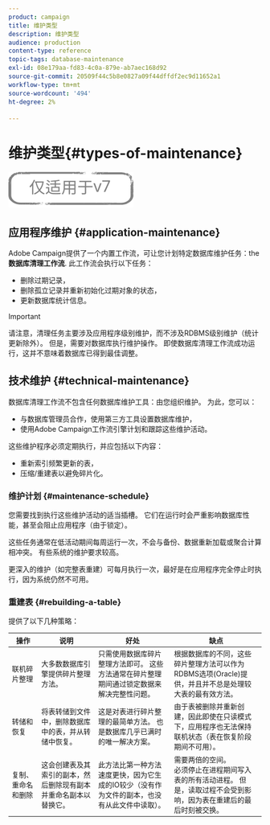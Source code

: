 ```yaml
---
product: campaign
title: 维护类型
description: 维护类型
audience: production
content-type: reference
topic-tags: database-maintenance
exl-id: 08e179aa-fd83-4c0a-879e-ab7aec168d92
source-git-commit: 20509f44c5b8e0827a09f44dffdf2ec9d11652a1
workflow-type: tm+mt
source-wordcount: '494'
ht-degree: 2%

---
```


# 维护类型{#types-of-maintenance}

![](../../assets/v7-only.svg)

## 应用程序维护 {#application-maintenance}

Adobe Campaign提供了一个内置工作流，可让您计划特定数据库维护任务：the **数据库清理工作流**. 此工作流会执行以下任务：

* 删除过期记录，
* 删除孤立记录并重新初始化过期对象的状态，
* 更新数据库统计信息。

>[!IMPORTANT]
>
>请注意，清理任务主要涉及应用程序级别维护，而不涉及RDBMS级别维护（统计更新除外）。 但是，需要对数据库执行维护操作。 即使数据库清理工作流成功运行，这并不意味着数据库已得到最佳调整。

## 技术维护 {#technical-maintenance}

数据库清理工作流不包含任何数据库维护工具：由您组织维护。 为此，您可以：

* 与数据库管理员合作，使用第三方工具设置数据库维护，
* 使用Adobe Campaign工作流引擎计划和跟踪这些维护活动。

这些维护程序必须定期执行，并应包括以下内容：

* 重新索引频繁更新的表，
* 压缩/重建表以避免碎片化。

### 维护计划 {#maintenance-schedule}

您需要找到执行这些维护活动的适当插槽。 它们在运行时会严重影响数据库性能，甚至会阻止应用程序（由于锁定）。

这些任务通常在低活动期间每周运行一次，不会与备份、数据重新加载或聚合计算相冲突。 有些系统的维护要求较高。

更深入的维护（如完整表重建）可每月执行一次，最好是在应用程序完全停止时执行，因为系统仍然不可用。

### 重建表 {#rebuilding-a-table}

提供了以下几种策略：

<table> 
 <thead> 
  <tr> 
   <th> 操作 </th> 
   <th> 说明 </th> 
   <th> 好处 </th> 
   <th> 缺点 </th> 
  </tr> 
 </thead> 
 <tbody> 
  <tr> 
   <td> 联机碎片整理<br /> </td> 
   <td> 大多数数据库引擎提供碎片整理方法。<br /> </td> 
   <td> 只需使用数据库碎片整理方法即可。 这些方法通常在碎片整理期间通过锁定数据来解决完整性问题。<br /> </td> 
   <td> 根据数据库的不同，这些碎片整理方法可以作为RDBMS选项(Oracle)提供，并且并不总是处理较大表的最有效方法。<br /> </td> 
  </tr> 
  <tr> 
   <td> 转储和恢复<br /> </td> 
   <td> 将表转储到文件中，删除数据库中的表，并从转储中恢复。<br /> </td> 
   <td> 这是对表进行碎片整理的最简单方法。 也是数据库几乎已满时的唯一解决方案。<br /> </td> 
   <td> 由于表被删除并重新创建，因此即使在只读模式下，应用程序也无法保持联机状态（表在恢复阶段期间不可用）。<br /> </td> 
  </tr> 
  <tr> 
   <td> 复制、重命名和删除<br /> </td> 
   <td> 这会创建表及其索引的副本，然后删除现有副本并重命名副本以替换它。<br /> </td> 
   <td> 此方法比第一种方法速度更快，因为它生成的IO较少（没有作为文件的副本，也没有从此文件中读取）。<br /> </td> 
   <td> 需要两倍的空间。<br /> 必须停止在进程期间写入表的所有活动进程。 但是，读取过程不会受到影响，因为表在重建后的最后时刻被交换。 <br /> </td> 
  </tr> 
 </tbody> 
</table>
